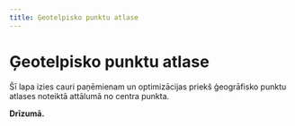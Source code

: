 ```yaml
---
title: Ģeotelpisko punktu atlase
---
```


# Ģeotelpisko punktu atlase

Šī lapa izies cauri paņēmienam un optimizācijas priekš ģeogrāfisko punktu atlases noteiktā attālumā no centra punkta.

**Drīzumā.**